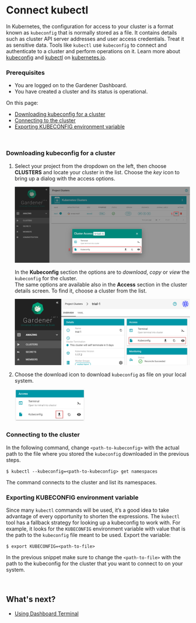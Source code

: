 # Connect kubectl

In Kubernetes, the configuration for access to your cluster is a format known as `kubeconfig` that is normally stored as a file. It contains details such as cluster API server addresses and user access credentials. Treat it as sensitive data. Tools like `kubectl` use `kubeconfig` to connect and authenticate to a cluster and perform operations on it.
Learn more about [kubeconfig](https://kubernetes.io/docs/concepts/configuration/organize-cluster-access-kubeconfig/) and [kubectl](https://kubernetes.io/docs/reference/kubectl/overview/) on [kubernetes.io](https://kubernetes.io).

### Prerequisites
- You are logged on to the Gardener Dashboard.
- You have created a cluster and its status is operational.

On this page:
- [Downloading kubeconfig for a cluster](#downloading-kubeconfig-for-a-cluster)
- [Connecting to the cluster](#connecting-to-the-cluster)
- [Exporting KUBECONFIG environment variable](#exporting-kubeconfig-environment-variable)

<br/>

### Downloading kubeconfig for a cluster
1. Select your project from the dropdown on the left, then choose **CLUSTERS** and locate your cluster in the list. Choose the *key* icon to bring up a dialog with the access options.

   <img src="images/01-select-cluster.png">
   
   In the **Kubeconfig** section the options are to *download*, *copy* or *view* the `kubeconfig` for the cluster.   
   The same options are available also in the **Access** section in the cluster details screen. To find it, choose a cluster from the list.

   <img src="images/01-access-1.png">
2. Choose the download icon to download `kubeconfig` as file on your local system.

   <img style="max-width: 40%" src="images/02-download.png">

### Connecting to the cluster

In the following command, change `<path-to-kubeconfig>` with the actual path to the file where you stored the `kubeconfig` downloaded in the previous steps.
```
$ kubectl --kubeconfig=<path-to-kubeconfig> get namespaces
```
The command connects to the cluster and list its namespaces.

### Exporting KUBECONFIG environment variable
Since many `kubectl` commands will be used, it’s a good idea to take advantage of every opportunity to shorten the expressions. The `kubectl` tool has a fallback strategy for looking up a kubeconfig to work with. For example, it looks for the `KUBECONFIG` environment variable with value that is the path to the `kubeconfig` file meant to be used. Export the variable:
```
$ export KUBECONFIG=<path-to-file>
```
In the previous snippet make sure to change the `<path-to-file>` with the path to the kubeconfig for the cluster that you want to connect to on your system.

<br>

## What's next?
- [Using Dashboard Terminal](using-terminal)